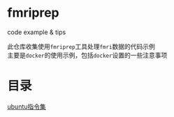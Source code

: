 # fmriprep
  code example &amp; tips  
  
此仓库收集使用`fmriprep`工具处理`fmri`数据的代码示例  
主要是`docker`的使用示例，包括`docker`设置的一些注意事项  

# 目录

[ubuntu指令集](#fmriprep/ubuntu.md)
